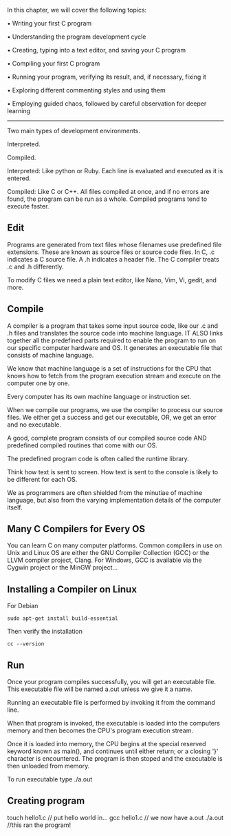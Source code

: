 In this chapter, we will cover the following topics:

• Writing your first C program

• Understanding the program development cycle

• Creating, typing into a text editor, and saving your C program

• Compiling your first C program

• Running your program, verifying its result, and, if necessary, fixing it

• Exploring different commenting styles and using them

• Employing guided chaos, followed by careful observation for deeper learning

-------------------

Two main types of development environments.

Interpreted.

Compiled.

Interpreted: Like python or Ruby. Each line is evaluated and executed as it is
entered.

Compiled: Like C or C++. All files compiled at once, and if no errors are found,
the program can be run as a whole. Compiled programs tend to execute faster.

## Edit
Programs are generated from text files whose filenames use predefined file extensions.
These are known as source files or source code files.
In C, .c indicates a C source file. A .h indicates a header file.
The C compiler treats .c and .h differently.

To modify C files we need a plain text editor, like Nano, Vim, Vi, gedit, and more.

## Compile
A compiler is a program that takes some input source code, like our .c and .h files and translates the source code into machine language. IT ALSO links together all the predefined parts required to enable the program to run on our specific computer hardware and OS. It generates an executable file that consists of machine language.

We know that machine language is a set of instructions for the CPU that knows how to fetch from the program execution stream and execute on the computer one by one.

Every computer has its own machine language or instruction set.

When we compile our programs, we use the compiler to process our source files. We either get a success and get our executable, OR, we get an error and no executable.

A good, complete program consists of our compiled source code AND predefined compiled routines that come with our OS.

The predefined program code is often called the runtime library.

Think how text is sent to screen. How text is sent to the console is likely to be different for each OS.

We as programmers are often shielded from the minutiae of machine language, but also from the varying implementation details of the computer itself.

## Many C Compilers for Every OS

You can learn C on many computer platforms. Common compilers in use on Unix and Linux OS are either the GNU Compiler Collection (GCC) or the LLVM compiler project, Clang. For Windows, GCC is available via the Cygwin project or the MinGW project...

## Installing a Compiler on Linux

For Debian

    sudo apt-get install build-essential

Then verify the installation

    cc --version

## Run

Once your program compiles successfully, you will get an executable file. This executable file will be named a.out unless we give it a name.

Running an executable file is performed by invoking it from the command line.

When that program is invoked, the executable is loaded into the computers memory and then becomes the CPU's program execution stream.

Once it is loaded into memory, the CPU begins at the special reserved keyword known as main(), and continues until either return; or a closing '}' character is encountered. The program is then stoped and the executable is then unloaded from memory.

To run executable type 
./a.out

## Creating program
touch hello1.c
// put hello world in...
gcc hello1.c
// we now have a.out
./a.out
//this ran the program!

